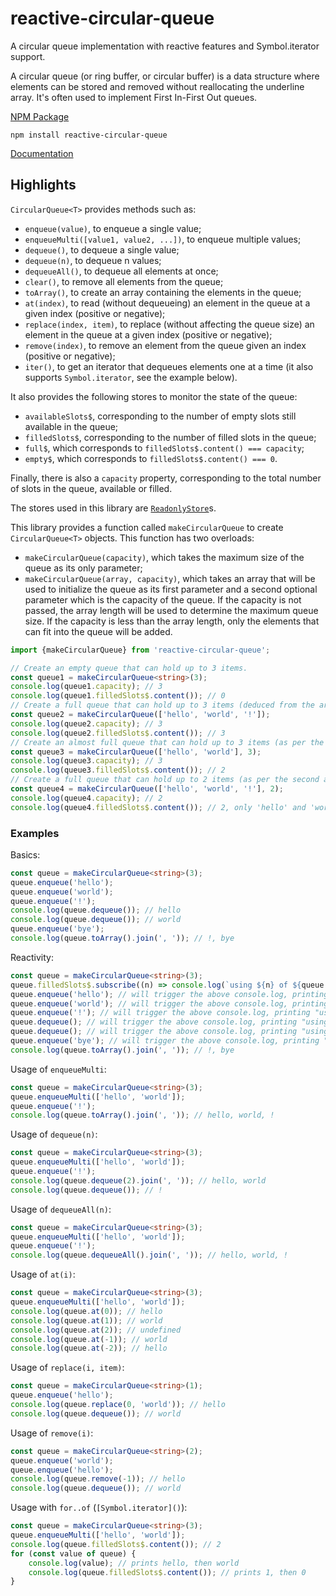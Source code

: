 # reactive-circular-queue

A circular queue implementation with reactive features and Symbol.iterator support.

A circular queue (or ring buffer, or circular buffer) is a data structure where
elements can be stored and removed without reallocating the underline
array. It's often used to implement First In-First Out queues.

[NPM Package](https://www.npmjs.com/package/reactive-circular-queue)

`npm install reactive-circular-queue`

[Documentation](./docs/README.md)

## Highlights

`CircularQueue<T>` provides methods such as:

- `enqueue(value)`, to enqueue a single value;
- `enqueueMulti([value1, value2, ...])`, to enqueue multiple values;
- `dequeue()`, to dequeue a single value;
- `dequeue(n)`, to dequeue n values;
- `dequeueAll()`, to dequeue all elements at once;
- `clear()`, to remove all elements from the queue;
- `toArray()`, to create an array containing the elements in the queue;
- `at(index)`, to read (without dequeueing) an element in the queue at a given index (positive or negative);
- `replace(index, item)`, to replace (without affecting the queue size) an element in the queue at a given index (positive or negative);
- `remove(index)`, to remove an element from the queue given an index (positive or negative);
- `iter()`, to get an iterator that dequeues elements one at a time (it also supports `Symbol.iterator`, see the example below).

It also provides the following stores to monitor the state of the queue:

- `availableSlots$`, corresponding to the number of empty slots still available in the queue;
- `filledSlots$`, corresponding to the number of filled slots in the queue;
- `full$`, which corresponds to `filledSlots$.content() === capacity`;
- `empty$`, which corresponds to `filledSlots$.content() === 0`.

Finally, there is also a `capacity` property, corresponding to the total number of slots in the queue, available or filled.

The stores used in this library are [`ReadonlyStore`](https://www.npmjs.com/package/universal-stores)s.

This library provides a function called `makeCircularQueue` to create `CircularQueue<T>` objects.
This function has two overloads:
- `makeCircularQueue(capacity)`, which takes the maximum size of the queue as its only parameter;
- `makeCircularQueue(array, capacity)`, which takes an array that will be used to initialize the
queue as its first parameter and a second optional parameter which is the capacity of the queue.
If the capacity is not passed, the array length will be used to determine the maximum queue size. If the capacity is less than the array length, only the elements that can fit into
the queue will be added.

```ts
import {makeCircularQueue} from 'reactive-circular-queue';

// Create an empty queue that can hold up to 3 items.
const queue1 = makeCircularQueue<string>(3);
console.log(queue1.capacity); // 3
console.log(queue1.filledSlots$.content()); // 0
// Create a full queue that can hold up to 3 items (deduced from the array length).
const queue2 = makeCircularQueue(['hello', 'world', '!']);
console.log(queue2.capacity); // 3
console.log(queue2.filledSlots$.content()); // 3
// Create an almost full queue that can hold up to 3 items (as per the second argument).
const queue3 = makeCircularQueue(['hello', 'world'], 3);
console.log(queue3.capacity); // 3
console.log(queue3.filledSlots$.content()); // 2
// Create a full queue that can hold up to 2 items (as per the second argument).
const queue4 = makeCircularQueue(['hello', 'world', '!'], 2);
console.log(queue4.capacity); // 2
console.log(queue4.filledSlots$.content()); // 2, only 'hello' and 'world' were copied inside the queue.
```

### Examples

Basics:

```ts
const queue = makeCircularQueue<string>(3);
queue.enqueue('hello');
queue.enqueue('world');
queue.enqueue('!');
console.log(queue.dequeue()); // hello
console.log(queue.dequeue()); // world
queue.enqueue('bye');
console.log(queue.toArray().join(', ')); // !, bye
```

Reactivity:

```ts
const queue = makeCircularQueue<string>(3);
queue.filledSlots$.subscribe((n) => console.log(`using ${n} of ${queue.capacity} slots`)); // immediately prints "using 0 of 3 slots"
queue.enqueue('hello'); // will trigger the above console.log, printing "using 1 of 3 slots"
queue.enqueue('world'); // will trigger the above console.log, printing "using 2 of 3 slots"
queue.enqueue('!'); // will trigger the above console.log, printing "using 3 of 3 slots"
queue.dequeue(); // will trigger the above console.log, printing "using 2 of 3 slots"
queue.dequeue(); // will trigger the above console.log, printing "using 1 of 3 slots"
queue.enqueue('bye'); // will trigger the above console.log, printing "using 2 of 3 slots"
console.log(queue.toArray().join(', ')); // !, bye
```

Usage of `enqueueMulti`:

```ts
const queue = makeCircularQueue<string>(3);
queue.enqueueMulti(['hello', 'world']);
queue.enqueue('!');
console.log(queue.toArray().join(', ')); // hello, world, !
```

Usage of `dequeue(n)`:

```ts
const queue = makeCircularQueue<string>(3);
queue.enqueueMulti(['hello', 'world']);
queue.enqueue('!');
console.log(queue.dequeue(2).join(', ')); // hello, world
console.log(queue.dequeue()); // !
```

Usage of `dequeueAll(n)`:

```ts
const queue = makeCircularQueue<string>(3);
queue.enqueueMulti(['hello', 'world']);
queue.enqueue('!');
console.log(queue.dequeueAll().join(', ')); // hello, world, !
```

Usage of `at(i)`:

```ts
const queue = makeCircularQueue<string>(3);
queue.enqueueMulti(['hello', 'world']);
console.log(queue.at(0)); // hello
console.log(queue.at(1)); // world
console.log(queue.at(2)); // undefined
console.log(queue.at(-1)); // world
console.log(queue.at(-2)); // hello
```

Usage of `replace(i, item)`:

```ts
const queue = makeCircularQueue<string>(1);
queue.enqueue('hello');
console.log(queue.replace(0, 'world')); // hello
console.log(queue.dequeue()); // world
```

Usage of `remove(i)`:

```ts
const queue = makeCircularQueue<string>(2);
queue.enqueue('world');
queue.enqueue('hello');
console.log(queue.remove(-1)); // hello
console.log(queue.dequeue()); // world
```

Usage with `for..of` (`[Symbol.iterator]()`):

```ts
const queue = makeCircularQueue<string>(3);
queue.enqueueMulti(['hello', 'world']);
console.log(queue.filledSlots$.content()); // 2
for (const value of queue) {
	console.log(value); // prints hello, then world
	console.log(queue.filledSlots$.content()); // prints 1, then 0
}
```
